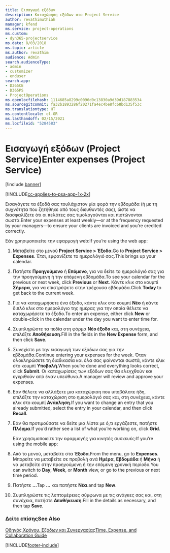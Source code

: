 ```yaml
---
title: Εισαγωγή εξόδων
description: Καταχώρηση εξόδων στο Project Service
author: revathimuthiah
manager: kfend
ms.service: project-operations
ms.custom:
- dyn365-projectservice
ms.date: 8/03/2018
ms.topic: article
ms.author: revathim
audience: Admin
search.audienceType:
- admin
- customizer
- enduser
search.app:
- D365CE
- D365PS
- ProjectOperations
ms.openlocfilehash: 1114685a8299c0096d0c13830a9d39d187883534
ms.sourcegitcommit: fa32b1893286f20271fa4ec4be8fc68bd135f53c
ms.translationtype: HT
ms.contentlocale: el-GR
ms.lasthandoff: 02/15/2021
ms.locfileid: "5284583"
---
```

# <a name="enter-expenses-project-service"></a><span data-ttu-id="4aba6-103">Εισαγωγή εξόδων (Project Service)</span><span class="sxs-lookup"><span data-stu-id="4aba6-103">Enter expenses (Project Service)</span></span>

[!include [banner](../includes/psa-now-project-operations.md)]

[!INCLUDE[cc-applies-to-psa-app-1x-2x](../includes/cc-applies-to-psa-app-1x-2x.md)]

<span data-ttu-id="4aba6-104">Εισαγάγετε τα έξοδά σας τουλάχιστον μία φορά την εβδομάδα (ή με τη συχνότητα που ζητήθηκε από τους διευθυντές σας), ώστε να διασφαλίζετε ότι οι πελάτες σας τιμολογούνται και πιστώνονται σωστά.</span><span class="sxs-lookup"><span data-stu-id="4aba6-104">Enter your expenses at least weekly—or at the frequency requested by your managers—to ensure your clients are invoiced and you’re credited correctly.</span></span>  
  
 <span data-ttu-id="4aba6-105">Εάν χρησιμοποιείτε την εφαρμογή web:</span><span class="sxs-lookup"><span data-stu-id="4aba6-105">If you’re using the web app:</span></span>  
  
1. <span data-ttu-id="4aba6-106">Μεταβείτε στο μενού **Project Service > Έξοδα**.</span><span class="sxs-lookup"><span data-stu-id="4aba6-106">Go to **Project Service > Expenses**.</span></span> <span data-ttu-id="4aba6-107">Έτσι, εμφανίζετε το ημερολόγιό σας.</span><span class="sxs-lookup"><span data-stu-id="4aba6-107">This brings up your calendar.</span></span>  
  
2. <span data-ttu-id="4aba6-108">Πατήστε **Προηγούμενο** ή **Επόμενο**, για να δείτε το ημερολόγιό σας για την προηγούμενη ή την επόμενη εβδομάδα.</span><span class="sxs-lookup"><span data-stu-id="4aba6-108">To see your calendar for the previous or next week, click **Previous** or **Next**.</span></span> <span data-ttu-id="4aba6-109">Κάντε κλικ στο κουμπί **Σήμερα**, για να επιστρέψετε στην τρέχουσα εβδομάδα.</span><span class="sxs-lookup"><span data-stu-id="4aba6-109">Click **Today** to get back to the current week.</span></span>  
  
3. <span data-ttu-id="4aba6-110">Για να καταχωρήσετε ένα έξοδο, κάντε κλικ στο κουμπί **Νέο** ή κάντε διπλό κλικ στο ημερολόγιο της ημέρας για την οποία θέλετε να καταχωρήσετε το έξοδο.</span><span class="sxs-lookup"><span data-stu-id="4aba6-110">To enter an expense, either click **New** or double-click in the calendar under the day you want to enter time for.</span></span>  
  
4. <span data-ttu-id="4aba6-111">Συμπληρώστε τα πεδία στη φόρμα **Νέο έξοδο** και, στη συνέχεια, επιλέξτε **Αποθήκευση**.</span><span class="sxs-lookup"><span data-stu-id="4aba6-111">Fill in the fields in the **New Expense** form, and then click **Save**.</span></span>  
  
5. <span data-ttu-id="4aba6-112">Συνεχίστε με την εισαγωγή των εξόδων σας για την εβδομάδα.</span><span class="sxs-lookup"><span data-stu-id="4aba6-112">Continue entering your expenses for the week.</span></span> <span data-ttu-id="4aba6-113">Όταν ολοκληρώσετε τη διαδικασία και όλα σας φαίνονται σωστά, κάντε κλικ στο κουμπί **Υποβολή**.</span><span class="sxs-lookup"><span data-stu-id="4aba6-113">When you’re done and everything looks correct, click **Submit**.</span></span> <span data-ttu-id="4aba6-114">Οι καταχωρίσεις των εξόδων σας θα ελεγχθούν και εγκριθούν από έναν υπεύθυνο.</span><span class="sxs-lookup"><span data-stu-id="4aba6-114">A manager will review and approve your expenses.</span></span>  
  
6. <span data-ttu-id="4aba6-115">Εάν θέλετε να αλλάξετε μια καταχώριση που υποβάλατε ήδη, επιλέξτε την καταχώριση στο ημερολόγιό σας και, στη συνέχεια, κάντε κλικ στο κουμπί **Ανάκληση**.</span><span class="sxs-lookup"><span data-stu-id="4aba6-115">If you want to change an entry that you already submitted, select the entry in your calendar, and then click **Recall**.</span></span>  
  
7. <span data-ttu-id="4aba6-116">Εάν θα προτιμούσατε να δείτε μια λίστα με ό,τι εργάζεστε, πατήστε **Πλέγμα**.</span><span class="sxs-lookup"><span data-stu-id="4aba6-116">If you’d rather see a list of what you’re working on, click **Grid**.</span></span>  
  
   <span data-ttu-id="4aba6-117">Εάν χρησιμοποιείτε την εφαρμογής για κινητές συσκευές:</span><span class="sxs-lookup"><span data-stu-id="4aba6-117">If you’re using the mobile app:</span></span>  
  
8. <span data-ttu-id="4aba6-118">Από το μενού, μεταβείτε στα **Έξοδα**.</span><span class="sxs-lookup"><span data-stu-id="4aba6-118">From the menu, go to **Expenses**.</span></span>     <span data-ttu-id="4aba6-119">Μπορείτε να μεταβείτε σε προβολή ανά **Ημέρα**, **Εβδομάδα** ή **Μήνα** ή να μεταβείτε στην προηγούμενη ή την επόμενη χρονική περίοδο.</span><span class="sxs-lookup"><span data-stu-id="4aba6-119">You can switch to **Day**, **Week**, or **Month** view, or go to the previous or next time period.</span></span>  
  
9. <span data-ttu-id="4aba6-120">Πατήστε **…**</span><span class="sxs-lookup"><span data-stu-id="4aba6-120">Tap **…**</span></span> <span data-ttu-id="4aba6-121">και πατήστε **Νέα**.</span><span class="sxs-lookup"><span data-stu-id="4aba6-121">and tap **New**.</span></span>  
  
10. <span data-ttu-id="4aba6-122">Συμπληρώστε τις λεπτομέρειες σύμφωνα με τις ανάγκες σας και, στη συνέχεια, πατήστε **Αποθήκευση**.</span><span class="sxs-lookup"><span data-stu-id="4aba6-122">Fill in the details as necessary, and then tap **Save**.</span></span>  
  
### <a name="see-also"></a><span data-ttu-id="4aba6-123">Δείτε επίσης</span><span class="sxs-lookup"><span data-stu-id="4aba6-123">See Also</span></span>  
 [<span data-ttu-id="4aba6-124">Οδηγός Χρόνου, Εξόδων και Συνεργασίας</span><span class="sxs-lookup"><span data-stu-id="4aba6-124">Time, Expense, and Collaboration Guide</span></span>](../psa/time-expense-collaboration-guide.md)


[!INCLUDE[footer-include](../includes/footer-banner.md)]